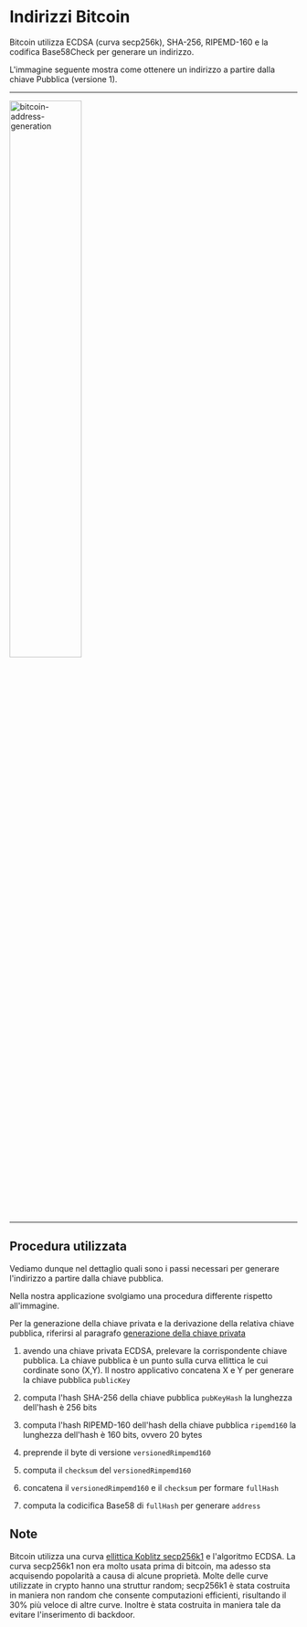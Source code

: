 # Indirizzi Bitcoin

Bitcoin utilizza ECDSA (curva secp256k), SHA-256, RIPEMD-160 e la codifica Base58Check per generare un indirizzo.

L'immagine seguente mostra come ottenere un indirizzo a partire dalla chiave Pubblica (versione 1).

---

<img src="https://en.bitcoin.it/w/images/en/9/9b/PubKeyToAddr.png" alt="bitcoin-address-generation" width="50%"/>

---

## Procedura utilizzata

Vediamo dunque nel dettaglio quali sono i passi necessari per generare l'indirizzo a partire dalla chiave pubblica.

Nella nostra applicazione svolgiamo una procedura differente rispetto all'immagine.

Per la generazione della chiave privata e la derivazione della relativa chiave pubblica, riferirsi al paragrafo [generazione della chiave privata](generazione-chiave-privata)

1. avendo una chiave privata ECDSA, prelevare la corrispondente chiave pubblica.
La chiave pubblica è un punto sulla curva ellittica le cui cordinate sono (X,Y). Il nostro applicativo concatena X e Y per generare la chiave pubblica `publicKey`

2. computa l'hash SHA-256 della chiave pubblica `pubKeyHash`
la lunghezza dell'hash è 256 bits

3. computa l'hash RIPEMD-160 dell'hash della chiave pubblica `ripemd160`
la lunghezza dell'hash è 160 bits, ovvero 20 bytes
4. preprende il byte di versione `versionedRimpemd160`
5. computa il `checksum` del `versionedRimpemd160`
6. concatena il `versionedRimpemd160` e il `checksum` per formare `fullHash`
7. computa la codicifica Base58 di `fullHash` per generare `address`

## Note

Bitcoin utilizza una curva [ellittica Koblitz secp256k1](https://github.com/bitcoin-core/secp256k1) e l'algoritmo ECDSA.
La curva secp256k1 non era molto usata prima di bitcoin, ma adesso sta acquisendo popolarità a causa di alcune proprietà.
Molte delle curve utilizzate in crypto hanno una struttur random; secp256k1 è stata costruita in maniera non random che consente computazioni efficienti, risultando il 30% più veloce di altre curve. Inoltre è stata costruita in maniera tale da evitare l'inserimento di backdoor.
